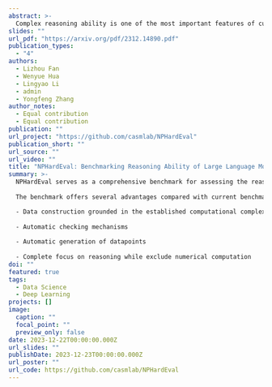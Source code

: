 ```yaml
---
abstract: >-
  Complex reasoning ability is one of the most important features of current LLMs, which has also been leveraged to play an integral role in complex decision-making tasks. Therefore, the investigation into the reasoning capabilities of Large Language Models (LLMs) is critical: numerous benchmarks have been established to assess the reasoning abilities of LLMs. However, current benchmarks are inadequate in offering a rigorous evaluation of the full extent of reasoning abilities that LLMs are capable of achieving. They are also prone to the risk of overfitting, as these benchmarks, being publicly accessible and static, allow models to potentially tailor their responses to specific benchmark metrics, thereby inflating their performance. Addressing these limitations, our research introduces a new benchmark, named NPHardEval. This benchmark is designed to evaluate the reasoning abilities of LLMs across a broad spectrum of 900 algorithmic questions, extending up to the NP-Hard complexity class. These questions are meticulously chosen to represent a wide range of complexity class below the NP-hard complexity class, offering a rigorous measure of the reasoning ability of LLMs. Through this study, we shed light on the current state of reasoning in LLMs, providing an objective and rigorous perspective through the comparison of LLMs' performance across complex classes. Moreover, this benchmark is designed with a dynamic update mechanism, where the datapoints are refreshed on a monthly basis. Such regular updates play a crucial role in mitigating the risk of LLMs overfitting to the benchmark, promoting a more accurate and reliable assessment of their reasoning capabilities.
slides: ""
url_pdf: "https://arxiv.org/pdf/2312.14890.pdf"
publication_types:
  - "4"
authors:
  - Lizhou Fan
  - Wenyue Hua
  - Lingyao Li
  - admin
  - Yongfeng Zhang
author_notes:
  - Equal contribution
  - Equal contribution
publication: ""
url_project: "https://github.com/casmlab/NPHardEval"
publication_short: ""
url_source: "" 
url_video: ""
title: "NPHardEval: Benchmarking Reasoning Ability of Large Language Models via Complexity Classes"
summary: >-
  NPHardEval serves as a comprehensive benchmark for assessing the reasoning abilities of large language models (LLMs) through the lens of computational complexity classes. This repository contains datasets, data generation scripts, and experimental procedures designed to evaluate LLMs in various reasoning tasks.
  
  The benchmark offers several advantages compared with current benchmarks:

  - Data construction grounded in the established computational complexity hierarchy
  
  - Automatic checking mechanisms
  
  - Automatic generation of datapoints
  
  - Complete focus on reasoning while exclude numerical computation
doi: ""
featured: true
tags:
  - Data Science
  - Deep Learning
projects: []
image:
  caption: ""
  focal_point: ""
  preview_only: false
date: 2023-12-22T00:00:00.000Z
url_slides: ""
publishDate: 2023-12-23T00:00:00.000Z
url_poster: ""
url_code: https://github.com/casmlab/NPHardEval
---
```


